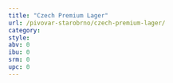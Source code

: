 ```yaml
---
title: "Czech Premium Lager"
url: /pivovar-starobrno/czech-premium-lager/
category: 
style: 
abv: 0
ibu: 0
srm: 0
upc: 0
---
```


